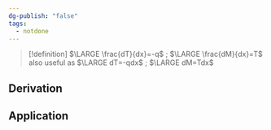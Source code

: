 ```yaml
---
dg-publish: "false"
tags:
  - notdone
---
```

>[!definition]
>$\LARGE \frac{dT}{dx}=-q$ ; $\LARGE \frac{dM}{dx}=T$ also useful as $\LARGE dT=-qdx$ ; $\LARGE dM=Tdx$

## Derivation

## Application

